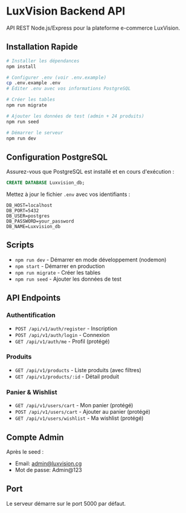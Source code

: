 # LuxVision Backend API

API REST Node.js/Express pour la plateforme e-commerce LuxVision.

## Installation Rapide

```bash
# Installer les dépendances
npm install

# Configurer .env (voir .env.example)
cp .env.example .env
# Éditer .env avec vos informations PostgreSQL

# Créer les tables
npm run migrate

# Ajouter les données de test (admin + 24 produits)
npm run seed

# Démarrer le serveur
npm run dev
```

## Configuration PostgreSQL

Assurez-vous que PostgreSQL est installé et en cours d'exécution :

```sql
CREATE DATABASE Luxvision_db;
```

Mettez à jour le fichier `.env` avec vos identifiants :

```env
DB_HOST=localhost
DB_PORT=5432
DB_USER=postgres
DB_PASSWORD=your_password
DB_NAME=Luxvision_db
```

## Scripts

- `npm run dev` - Démarrer en mode développement (nodemon)
- `npm start` - Démarrer en production
- `npm run migrate` - Créer les tables
- `npm run seed` - Ajouter les données de test

## API Endpoints

### Authentification
- `POST /api/v1/auth/register` - Inscription
- `POST /api/v1/auth/login` - Connexion
- `GET /api/v1/auth/me` - Profil (protégé)

### Produits
- `GET /api/v1/products` - Liste produits (avec filtres)
- `GET /api/v1/products/:id` - Détail produit

### Panier & Wishlist
- `GET /api/v1/users/cart` - Mon panier (protégé)
- `POST /api/v1/users/cart` - Ajouter au panier (protégé)
- `GET /api/v1/users/wishlist` - Ma wishlist (protégé)

## Compte Admin

Après le seed :
- Email: admin@luxvision.cg
- Mot de passe: Admin@123

## Port

Le serveur démarre sur le port 5000 par défaut.
